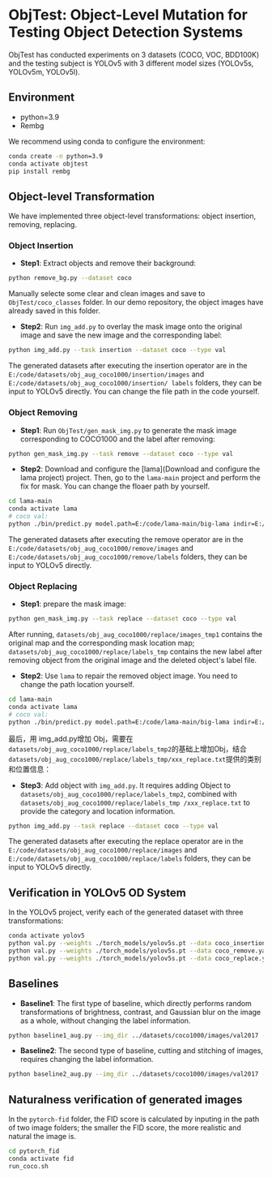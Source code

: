 # ObjTest: Object-Level Mutation for Testing Object Detection Systems 

ObjTest has conducted experiments on 3 datasets (COCO, VOC, BDD100K) and the testing subject is YOLOv5 with 3 different model sizes (YOLOv5s, YOLOv5m, YOLOv5l).

## Environment

- python=3.9
- Rembg

We recommend using conda to configure the environment:

```sh
conda create -n python=3.9
conda activate objtest
pip install rembg
```

## Object-level Transformation

We have implemented three object-level transformations: object insertion, removing, replacing.

### Object Insertion

- **Step1**: Extract objects and remove their background:

```sh
python remove_bg.py --dataset coco
```

Manually selecte some clear and clean images and save to  ``ObjTest/coco_classes`` folder. In our demo repository, the object images have already saved in this folder. 

- **Step2**: Run ``img_add.py`` to overlay the mask image onto the original image and save the new image and the corresponding label:

````sh
python img_add.py --task insertion --dataset coco --type val
````

The generated datasets after executing the insertion operator are in the ``E:/code/datasets/obj_aug_coco1000/insertion/images`` and ``E:/code/datasets/obj_aug_coco1000/insertion/ labels`` folders, they can be input to YOLOv5 directly. You can change the file path in the code yourself.

### Object Removing

- **Step1**: Run ``ObjTest/gen_mask_img.py`` to generate the mask image corresponding to COCO1000 and the label after removing:

````sh
python gen_mask_img.py --task remove --dataset coco --type val
````

- **Step2**: Download and configure the [lama](Download and configure the lama project) project. Then, go to the ``lama-main`` project and perform the fix for mask. You can change the floaer path by yourself.

````sh
cd lama-main
conda activate lama
# coco val:
python ./bin/predict.py model.path=E:/code/lama-main/big-lama indir=E:/code/datasets/obj_aug_coco1000/remove/images_tmp outdir=E:/code/datasets/obj_aug_coco1000/remove/images
````

The generated datasets after executing the remove operator are in the ``E:/code/datasets/obj_aug_coco1000/remove/images`` and ``E:/code/datasets/obj_aug_coco1000/remove/labels`` folders, they can be input to YOLOv5 directly.

### Object Replacing

- **Step1**: prepare the mask image:

````sh
python gen_mask_img.py --task replace --dataset coco --type val
````

After running, ``datasets/obj_aug_coco1000/replace/images_tmp1`` contains the original map and the corresponding mask location map; ``datasets/obj_aug_coco1000/replace/labels_tmp`` contains the new label after removing object from the original image and the deleted object's label file.

- **Step2**: Use ``lama`` to repair the removed object image. You need to change the path location yourself.

````sh
cd lama-main
conda activate lama
# coco val:
python ./bin/predict.py model.path=E:/code/lama-main/big-lama indir=E:/code/datasets/obj_aug_coco1000/replace/images_tmp1 outdir=E:/code/datasets/obj_aug_coco1000/replace/images_tmp2
````

最后，用 img_add.py增加 Obj，需要在``datasets/obj_aug_coco1000/replace/labels_tmp2``的基础上增加Obj，结合``datasets/obj_aug_coco1000/replace/labels_tmp/xxx_replace.txt``提供的类别和位置信息：

- **Step3**: Add object with ``img_add.py``. It requires adding Object to ``datasets/obj_aug_coco1000/replace/labels_tmp2``, combined with ``datasets/obj_aug_coco1000/replace/labels_tmp /xxx_replace.txt`` to provide the category and location information.

````sh
python img_add.py --task replace --dataset coco --type val
````

The generated datasets after executing the replace operator are in the ``E:/code/datasets/obj_aug_coco1000/replace/images`` and ``E:/code/datasets/obj_aug_coco1000/replace/labels`` folders, they can be input to YOLOv5 directly.

## Verification in YOLOv5 OD System

In the YOLOv5 project, verify each of the generated dataset with three transformations:

````sh
conda activate yolov5
python val.py --weights ./torch_models/yolov5s.pt --data coco_insertion.yaml --img 640 --batch-size 4 --verbose
python val.py --weights ./torch_models/yolov5s.pt --data coco_remove.yaml --img 640 --batch-size 4 --verbose
python val.py --weights ./torch_models/yolov5s.pt --data coco_replace.yaml --img 640 --batch-size 4 --verbose
````

## Baselines

- **Baseline1**: The first type of baseline, which directly performs random transformations of brightness, contrast, and Gaussian blur on the image as a whole, without changing the label information.

````sh
python baseline1_aug.py --img_dir ../datasets/coco1000/images/val2017 --label_dir ../datasets/coco1000/labels/val2017 --save_dir ../datasets/obj_aug_coco1000
````

- **Baseline2**: The second type of baseline, cutting and stitching of images, requires changing the label information.

````sh
python baseline2_aug.py --img_dir ../datasets/coco1000/images/val2017 --label_dir ../datasets/coco1000/labels/val2017 --save_dir ../datasets/obj_aug_coco1000
````

## Naturalness verification of generated images

In the ``pytorch-fid`` folder, the FID score is calculated by inputing in the path of two image folders; the smaller the FID score, the more realistic and natural the image is.

````sh
cd pytorch_fid
conda activate fid
run_coco.sh
````

